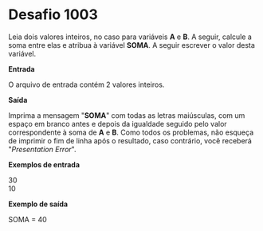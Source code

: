 # Desafio 1003

Leia dois valores inteiros, no caso para variáveis **A** e **B**. A seguir, calcule a soma entre elas e atribua à variável **SOMA**. A seguir escrever o valor desta variável.

**Entrada**

O arquivo de entrada contém 2 valores inteiros.

**Saída**

Imprima a mensagem "**SOMA**" com todas as letras maiúsculas, com um espaço em branco antes e depois da igualdade seguido pelo valor correspondente à soma de **A** e **B**. Como todos os problemas, não esqueça de imprimir o fim de linha após o resultado, caso contrário, você receberá "_Presentation Error_".

**Exemplos de entrada**

30  
10

**Exemplo de saída**

SOMA = 40